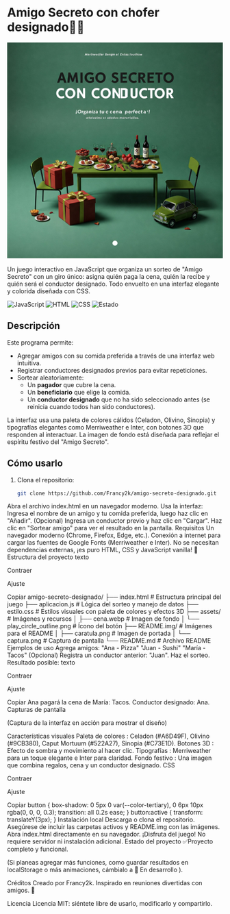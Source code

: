# Amigo Secreto con chofer designado🎉🚗

![Carátula del juego](README.img/caratula.jpg)

Un juego interactivo en JavaScript que organiza un sorteo de "Amigo Secreto" con un giro único: asigna quién paga la cena, quién la recibe y quién será el conductor designado. Todo envuelto en una interfaz elegante y colorida diseñada con CSS.

![JavaScript](https://img.shields.io/badge/JavaScript-ES6-yellow)
![HTML](https://img.shields.io/badge/HTML-5-orange)
![CSS](https://img.shields.io/badge/CSS-3-blue)
![Estado](https://img.shields.io/badge/estado-completo-green)

## Descripción
Este programa permite:
- Agregar amigos con su comida preferida a través de una interfaz web intuitiva.
- Registrar conductores designados previos para evitar repeticiones.
- Sortear aleatoriamente:
  - Un **pagador** que cubre la cena.
  - Un **beneficiario** que elige la comida.
  - Un **conductor designado** que no ha sido seleccionado antes (se reinicia cuando todos han sido conductores).

La interfaz usa una paleta de colores cálidos (Celadon, Olivino, Sinopia) y tipografías elegantes como Merriweather e Inter, con botones 3D que responden al interactuar. La imagen de fondo está diseñada para reflejar el espíritu festivo del "Amigo Secreto".

## Cómo usarlo
1. Clona el repositorio:
   ```bash
   git clone https://github.com/Francy2k/amigo-secreto-designado.git
Abra el archivo index.html en un navegador moderno.
Usa la interfaz:
Ingresa el nombre de un amigo y tu comida preferida, luego haz clic en "Añadir".
(Opcional) Ingresa un conductor previo y haz clic en "Cargar".
Haz clic en "Sortear amigo" para ver el resultado en la pantalla.
Requisitos
Un navegador moderno (Chrome, Firefox, Edge, etc.).
Conexión a internet para cargar las fuentes de Google Fonts (Merriweather e Inter).
No se necesitan dependencias externas, ¡es puro HTML, CSS y JavaScript vanilla! 🍦
Estructura del proyecto
texto

Contraer

Ajuste

Copiar
amigo-secreto-designado/
├── index.html         # Estructura principal del juego
├── aplicacion.js      # Lógica del sorteo y manejo de datos
├── estilo.css         # Estilos visuales con paleta de colores y efectos 3D
├── assets/            # Imágenes y recursos
│   ├── cena.webp      # Imagen de fondo
│   └── play_circle_outline.png # Ícono del botón
├── README.img/        # Imágenes para el README
│   ├── caratula.png   # Imagen de portada
│   └── captura.png    # Captura de pantalla
└── README.md          # Archivo README
Ejemplos de uso
Agrega amigos:
"Ana - Pizza"
"Juan - Sushi"
"María - Tacos"
(Opcional) Registra un conductor anterior: "Juan".
Haz el sorteo. Resultado posible:
texto

Contraer

Ajuste

Copiar
Ana pagará la cena de María: Tacos. Conductor designado: Ana.
Capturas de pantalla


(Captura de la interfaz en acción para mostrar el diseño)

Características visuales
Paleta de colores : Celadon (#A6D49F), Olivino (#9CB380), Caput Mortuum (#522A27), Sinopia (#C73E1D).
Botones 3D : Efecto de sombra y movimiento al hacer clic.
Tipografías : Merriweather para un toque elegante e Inter para claridad.
Fondo festivo : Una imagen que combina regalos, cena y un conductor designado.
CSS

Contraer

Ajuste

Copiar
button {
    box-shadow: 0 5px 0 var(--color-tertiary), 0 6px 10px rgba(0, 0, 0, 0.3);
    transition: all 0.2s ease;
}
button:active {
    transform: translateY(3px);
}
Instalación local
Descarga o clona el repositorio.
Asegúrese de incluir las carpetas activos y README.img con las imágenes.
Abra index.html directamente en su navegador.
¡Disfruta del juego! No requiere servidor ni instalación adicional.
Estado del proyecto
✅Proyecto completo y funcional. 

(Si planeas agregar más funciones, como guardar resultados en localStorage o más animaciones, cámbialo a :construction: En desarrollo ).

Créditos
Creado por Francy2k. Inspirado en reuniones divertidas con amigos. 🎁

Licencia
Licencia MIT: siéntete libre de usarlo, modificarlo y compartirlo.
